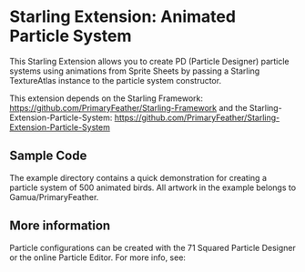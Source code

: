 Starling Extension: Animated Particle System
===================================

This Starling Extension allows you to create PD (Particle Designer) particle systems using animations from Sprite Sheets by passing a Starling TextureAtlas instance to the particle system constructor.

This extension depends on the Starling Framework: https://github.com/PrimaryFeather/Starling-Framework and the Starling-Extension-Particle-System: https://github.com/PrimaryFeather/Starling-Extension-Particle-System

Sample Code
-----------

The example directory contains a quick demonstration for creating a particle system of 500 animated birds. All artwork in the example belongs to Gamua/PrimaryFeather.

More information
----------------

Particle configurations can be created with the 71 Squared Particle Designer or the online Particle Editor. For more info, see:

[1]: http://www.starling-framework.org
[2]: http://particledesigner.71squared.com
[3]: http://onebyonedesign.com/flash/particleeditor/
[4]: https://github.com/PrimaryFeather/Starling-Extension-Particle-System
